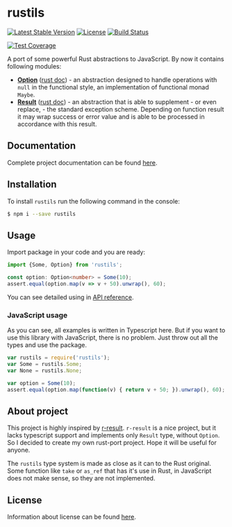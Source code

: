 # rustils

[![Latest Stable Version](https://img.shields.io/npm/v/rustils.svg)](https://www.npmjs.com/package/rustils)
[![License](https://img.shields.io/npm/l/rustils.svg)](./LICENSE)
[![Build Status](https://img.shields.io/travis/Lodin/rustils/master.svg)](https://travis-ci.org/Lodin/rustils)

[![Test Coverage](https://img.shields.io/codecov/c/github/Lodin/rustils/master.svg)](https://codecov.io/gh/Lodin/rustils)

A port of some powerful Rust abstractions to JavaScript. By now it contains following modules:
* **[Option](https://lodin.github.io/rustils/modules/option.html)** ([rust doc](https://doc.rust-lang.org/std/option/index.html)) - an abstraction designed to
handle operations with `null` in the functional style, an implementation of functional monad 
`Maybe`.
* **[Result](https://lodin.github.io/rustils/modules/result.html)** ([rust doc](https://doc.rust-lang.org/std/result/)) - an abstraction that is able to 
supplement - or even replace, - the standard exception scheme. Depending on function result it
may wrap success or error value and is able to be processed in accordance with this result.

## Documentation
Complete project documentation can be found [here](https://lodin.github.io/rustils/).

## Installation
To install `rustils` run the following command in the console:
```bash
$ npm i --save rustils
```
## Usage
Import package in your code and you are ready:
```typescript
import {Some, Option} from 'rustils';

const option: Option<number> = Some(10);
assert.equal(option.map(v => v + 50).unwrap(), 60);
```
You can see detailed using in [API reference](https://lodin.github.io/rustils/).

### JavaScript usage
As you can see, all examples is written in Typescript here. But if you want to use this library
with JavaScript, there is no problem. Just throw out all the types and use the package.
```javascript
var rustils = require('rustils');
var Some = rustils.Some;
var None = rustils.None;

var option = Some(10);
assert.equal(option.map(function(v) { return v + 50; }).unwrap(), 60);
```

## About project
This project is highly inspired by [r-result](https://github.com/Havvy/result). `r-result` is a
nice project, but it lacks typescript support and implements only `Result` type, without `Option`.
So I decided to create my own rust-port project. Hope it will be useful for anyone. 

The `rustils` type system is made as close as it can to the Rust original. Some function like 
`take` or `as_ref` that has it's use in Rust, in JavaScript does not make sense, so they are not
implemented. 

## License
Information about license can be found [here](./LICENSE).